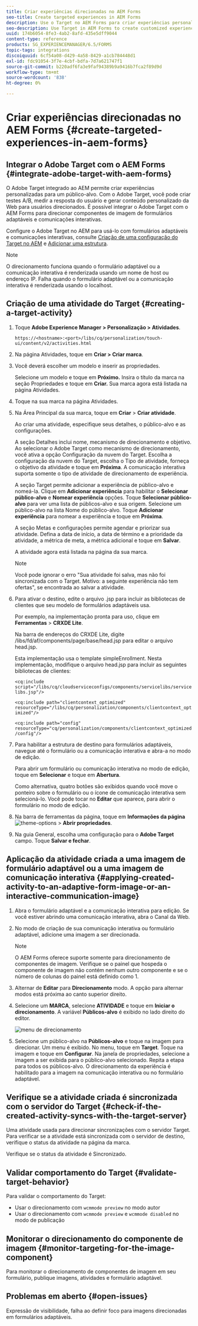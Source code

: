 ```yaml
---
title: Criar experiências direcionadas no AEM Forms
seo-title: Create targeted experiences in AEM Forms
description: Use o Target no AEM Forms para criar experiências personalizadas para clientes direcionados.
seo-description: Use Target in AEM Forms to create customized experiences for targeted customers.
uuid: 174b6054-8fe3-4ab2-8afd-435e5dff9044
content-type: reference
products: SG_EXPERIENCEMANAGER/6.5/FORMS
topic-tags: integrations
discoiquuid: 6cf54a08-d429-4a58-8429-a1cb784448d1
exl-id: fdc91054-3f7e-4cbf-bdfa-7d7a621747f1
source-git-commit: b220adf6fa3e9faf94389b9a9416b7fca2f89d9d
workflow-type: tm+mt
source-wordcount: '838'
ht-degree: 0%

---
```


# Criar experiências direcionadas no AEM Forms {#create-targeted-experiences-in-aem-forms}

## Integrar o Adobe Target com o AEM Forms {#integrate-adobe-target-with-aem-forms}

O Adobe Target integrado ao AEM permite criar experiências personalizadas para um público-alvo. Com o Adobe Target, você pode criar testes A/B, medir a resposta do usuário e gerar conteúdo personalizado da Web para usuários direcionados. É possível integrar o Adobe Target com o AEM Forms para direcionar componentes de imagem de formulários adaptáveis e comunicações interativas.

Configure o Adobe Target no AEM para usá-lo com formulários adaptáveis e comunicações interativas, consulte [Criação de uma configuração do Target no AEM](/help/sites-administering/target.md) e [Adicionar uma estrutura](/help/sites-administering/target.md).

>[!NOTE]
>
>O direcionamento funciona quando o formulário adaptável ou a comunicação interativa é renderizada usando um nome de host ou endereço IP. Falha quando o formulário adaptável ou a comunicação interativa é renderizada usando o localhost.

## Criação de uma atividade do Target {#creating-a-target-activity}

1. Toque **Adobe Experience Manager > Personalização > Atividades**.

   `https://<hostname>:<port>/libs/cq/personalization/touch-ui/content/v2/activities.html`

1. Na página Atividades, toque em **Criar > Criar marca**.
1. Você deverá escolher um modelo e inserir as propriedades.

   Selecione um modelo e toque em **Próximo.** Insira o título da marca na seção Propriedades e toque em **Criar.**
Sua marca agora está listada na página Atividades.

1. Toque na sua marca na página Atividades.
1. Na Área Principal da sua marca, toque em **Criar** > **Criar atividade**.

   Ao criar uma atividade, especifique seus detalhes, o público-alvo e as configurações.

   A seção Detalhes inclui nome, mecanismo de direcionamento e objetivo. Ao selecionar o Adobe Target como mecanismo de direcionamento, você ativa a opção Configuração da nuvem do Target. Escolha a configuração da nuvem do Target, escolha o Tipo de atividade, forneça o objetivo da atividade e toque em **Próxima**. A comunicação interativa suporta somente o tipo de atividade de direcionamento de experiência.

   A seção Target permite adicionar a experiência de público-alvo e nomeá-la. Clique em **Adicionar experiência** para habilitar o **Selecionar público-alvo** e **Nomear experiência** opções. Toque **Selecionar público-alvo** para ver uma lista de públicos-alvo e sua origem. Selecione um público-alvo na lista Nome do público-alvo. Toque **Adicionar experiência** para nomear a experiência e toque em **Próxima**.

   A seção Metas e configurações permite agendar e priorizar sua atividade. Defina a data de início, a data de término e a prioridade da atividade, a métrica de meta, a métrica adicional e toque em **Salvar**.

   A atividade agora está listada na página da sua marca.

   >[!NOTE]
   >
   >Você pode ignorar o erro &quot;Sua atividade foi salva, mas não foi sincronizada com o Target. Motivo: a seguinte experiência não tem ofertas&quot;, se encontrada ao salvar a atividade.

1. Para ativar o destino, edite o arquivo .jsp para incluir as bibliotecas de clientes que seu modelo de formulários adaptáveis usa.

   Por exemplo, na implementação pronta para uso, clique em **Ferramentas** >  **CRXDE Lite**.

   Na barra de endereços do CRXDE Lite, digite /libs/fd/af/components/page/base/head.jsp para editar o arquivo head.jsp.

   Esta implementação usa o template simpleEnrollment. Nesta implementação, modifique o arquivo head.jsp para incluir as seguintes bibliotecas de clientes:

   `<cq:include script="/libs/cq/cloudserviceconfigs/components/servicelibs/servicelibs.jsp"/>`

   `<cq:include path="clientcontext_optimized" resourceType="/libs/cq/personalization/components/clientcontext_optimized"/>`

   `<cq:include path="config" resourceType="cq/personalization/components/clientcontext_optimized/config"/>`

1. Para habilitar a estrutura de destino para formulários adaptáveis, navegue até o formulário ou a comunicação interativa e abra-a no modo de edição.

   Para abrir um formulário ou comunicação interativa no modo de edição, toque em **Selecionar** e toque em **Abertura**.

   Como alternativa, quatro botões são exibidos quando você move o ponteiro sobre o formulário ou o ícone de comunicação interativa sem selecioná-lo. Você pode tocar no **Editar** que aparece, para abrir o formulário no modo de edição.

1. Na barra de ferramentas da página, toque em **Informações da página** ![theme-options](assets/theme-options.png) > **Abrir propriedades**.
1. Na guia General, escolha uma configuração para o **Adobe Target** campo. Toque **Salvar e fechar**.

## Aplicação da atividade criada a uma imagem de formulário adaptável ou a uma imagem de comunicação interativa {#applying-created-activity-to-an-adaptive-form-image-or-an-interactive-communication-image}

1. Abra o formulário adaptável e a comunicação interativa para edição. Se você estiver abrindo uma comunicação interativa, abra o Canal da Web.

1. No modo de criação de sua comunicação interativa ou formulário adaptável, adicione uma imagem a ser direcionada.

   >[!NOTE]
   >
   >O AEM Forms oferece suporte somente para direcionamento de componentes de imagem. Verifique se o painel que hospeda o componente de imagem não contém nenhum outro componente e se o número de colunas do painel está definido como 1.

1. Alternar de **Editar** para **Direcionamento** modo. A opção para alternar modos está próxima ao canto superior direito.
1. Selecione um **MARCA**, selecione **ATIVIDADE** e toque em **Iniciar o direcionamento**. A variável **Públicos-alvo** é exibido no lado direito do editor.

   ![menu de direcionamento](assets/targeting-menu.png)

1. Selecione um público-alvo na **Públicos-alvo** e toque na imagem para direcionar. Um menu é exibido. No menu, toque em **Target**. Toque na imagem e toque em **Configurar**. Na janela de propriedades, selecione a imagem a ser exibida para o público-alvo selecionado. Repita a etapa para todos os públicos-alvo. O direcionamento da experiência é habilitado para a imagem na comunicação interativa ou no formulário adaptável.

## Verifique se a atividade criada é sincronizada com o servidor do Target {#check-if-the-created-activity-syncs-with-the-target-server}

Uma atividade usada para direcionar sincronizações com o servidor Target. Para verificar se a atividade está sincronizada com o servidor de destino, verifique o status da atividade na página da marca.

Verifique se o status da atividade é Sincronizado.

## Validar comportamento do Target {#validate-target-behavior}

Para validar o comportamento do Target:

* Usar o direcionamento com `wcmmode preview` no modo autor
* Usar o direcionamento com `wcmmode preview` e `wcmmode disabled` no modo de publicação

## Monitorar o direcionamento do componente de imagem {#monitor-targeting-for-the-image-component}

Para monitorar o direcionamento de componentes de imagem em seu formulário, publique imagens, atividades e formulário adaptável.

## Problemas em aberto {#open-issues}

Expressão de visibilidade, falha ao definir foco para imagens direcionadas em formulários adaptáveis.
